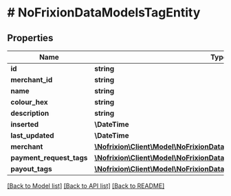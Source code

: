 # # NoFrixionDataModelsTagEntity

## Properties

Name | Type | Description | Notes
------------ | ------------- | ------------- | -------------
**id** | **string** |  | [optional]
**merchant_id** | **string** |  | [optional]
**name** | **string** |  | [optional]
**colour_hex** | **string** |  | [optional]
**description** | **string** |  | [optional]
**inserted** | **\DateTime** |  | [optional]
**last_updated** | **\DateTime** |  | [optional]
**merchant** | [**\Nofrixion\Client\Model\NoFrixionDataModelsMerchantEntity**](NoFrixionDataModelsMerchantEntity.md) |  | [optional]
**payment_request_tags** | [**\Nofrixion\Client\Model\NoFrixionDataModelsPaymentRequestTagEntity[]**](NoFrixionDataModelsPaymentRequestTagEntity.md) |  | [optional]
**payout_tags** | [**\Nofrixion\Client\Model\NoFrixionDataModelsPayoutTagEntity[]**](NoFrixionDataModelsPayoutTagEntity.md) |  | [optional]

[[Back to Model list]](../../README.md#models) [[Back to API list]](../../README.md#endpoints) [[Back to README]](../../README.md)
